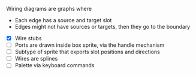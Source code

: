 Wiring diagrams are graphs where
- Each edge has a source and target slot
- Edges might not have sources or targets, then they go to the boundary

- [X] Wire stubs
- [ ] Ports are drawn inside box sprite, via the handle mechanism
- [ ] Subtype of sprite that exports slot positions and directions
- [ ] Wires are splines
- [ ] Palette via keyboard commands
